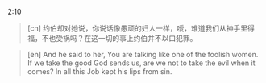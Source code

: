 2:10   

>[cn] 约伯却对她说，你说话像愚顽的妇人一样，嗳，难道我们从神手里得福，不也受祸吗？在这一切的事上约伯并不以口犯罪。

>[en] And he said to her, You are talking like one of the foolish women. If we take the good God sends us, are we not to take the evil when it comes? In all this Job kept his lips from sin.